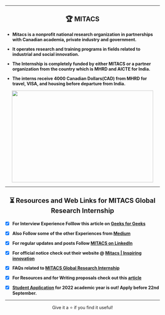 --------------------------------------------------------------------------------------------

## <p align="center"> 🏆 MITACS </p> 


* **Mitacs is a nonprofit national research organization in partnerships with Canadian academia, private industry and government.**

* **It operates research and training programs in fields related to industrial and social innovation.**

* **The Internship is completely funded by either MITACS or a partner organization from the country which is MHRD and AICTE for India.**

* **The interns receive 4000 Canadian Dollars(CAD) from MHRD for travel, VISA, and housing before departure from India.**

<p align="center">
  <img width="460" height="300" src="https://www.mitacs.ca/sites/default/files/uploads/newsroom/mitacs_colour.jpg">
</p>

--------------------------------------------------------------------------------------------

## <p align="center"> ⏳ Resources and Web Links for MITACS Global Research Internship </p>


- [X] **For Interview Experience Folllow this article on [Geeks for Geeks](https://www.geeksforgeeks.org/mitacs-globalink-research-internship-experience-canada-2021/)**

- [X] **Also Follow some of the other Experiences from [Medium](https://vatsalcode.medium.com/my-mitacs-globalink-internship-2021-experience-b903efb3b205)**

- [X] **For regular updates and posts Follow [MITACS on LinkedIn](https://www.linkedin.com/company/mitacs/posts/?feedView=all)** 

- [X] **For official notice check out their website @ [Mitacs | Inspiring innovation](https://www.mitacs.ca/en)**

- [X] **FAQs related to [MITACS Global Research Internship](https://www.mitacs.ca/en/programs/globalink/globalink-research-internship?utm_source=call&utm_medium=email&utm_campaign=GRIStudentCall-2022-InternationalFundingPartners)**

- [X] **For Resources and for Writing proposals check out this [article](https://www.mitacs.ca/en/programs/accelerate/resources)**

- [X] **[Student Application](https://globalink.mitacs.ca/#/student/application/welcome) for 2022 academic year is out! Apply before 22nd September.**


--------------------------------------------------------------------------------------------

<p align="center">  Give it a ⭐ if you find it useful! </p>
